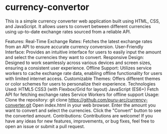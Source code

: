 # currency-convertor
This is a simple currency converter web application built using HTML, CSS, and JavaScript. It allows users to convert between different currencies using up-to-date exchange rates sourced from a reliable API.

Features:
Real-Time Exchange Rates: Fetches the latest exchange rates from an API to ensure accurate currency conversion.
User-Friendly Interface: Provides an intuitive interface for users to easily input the amount and select the currencies they want to convert.
Responsive Design: Designed to work seamlessly across various devices and screen sizes, ensuring a consistent user experience.
Offline Support: Utilizes service workers to cache exchange rate data, enabling offline functionality for users with limited internet access.
Customizable Themes: Offers different themes or color schemes for users to personalize their experience.
Technologies Used:
HTML5
CSS3 (with Flexbox/Grid for layout)
JavaScript (ES6+)
Fetch API for fetching exchange rates
Service Workers for offline support
Usage:
Clone the repository: git clone https://github.com/puru-arc/currency-converter.git
Open index.html in your web browser.
Enter the amount you want to convert and select the currencies.
Click the "Convert" button to see the converted amount.
Contributions:
Contributions are welcome! If you have any ideas for new features, improvements, or bug fixes, feel free to open an issue or submit a pull request.
